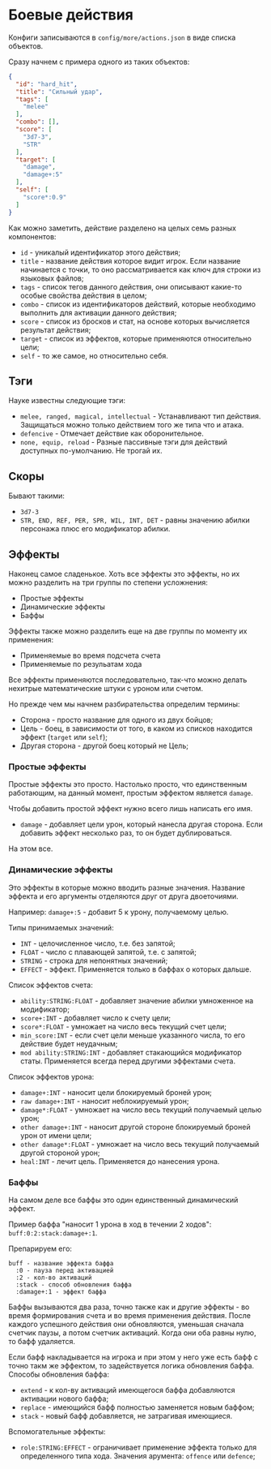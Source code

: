 # Боевые действия

Конфиги записываются в `config/more/actions.json` в виде списка объектов.

Сразу начнем с примера одного из таких объектов:

```json
{
  "id": "hard_hit",
  "title": "Сильный удар",
  "tags": [
    "melee"
  ],
  "combo": [],
  "score": [
    "3d7-3",
    "STR"
  ],
  "target": [
    "damage",
    "damage+:5"
  ],
  "self": [
    "score*:0.9"
  ]
}
```

Как можно заметить, действие разделено на целых семь разных компонентов:
- `id` - уникалый идентификатор этого действия;
- `title` - название действия которое видит игрок. Если название начинается с точки, то оно рассматривается как ключ для строки из языковых файлов;
- `tags` - список тегов данного действия, они описывают какие-то особые свойства действия в целом;
- `combo` - список из идентификаторов действий, которые необходимо выполнить для активации данного действия;
- `score` - список из бросков и стат, на основе которых вычисляется результат действия;
- `target` - список из эффектов, которые применяются относительно цели;
- `self` - то же самое, но относительно себя.

## Тэги

Науке известны следующие тэги:
- `melee, ranged, magical, intellectual` - Устанавливают тип действия. Защищаться можно только действием того же типа что и атака.
- `defencive` - Отмечает действие как оборонительное.
- `none, equip, reload` - Разные пассивные тэги для действий доступных по-умолчанию. Не трогай их.

## Скоры

Бывают такими:
- `3d7-3`
- `STR, END, REF, PER, SPR, WIL, INT, DET` - равны значению абилки персонажа плюс его модификатор абилки.

## Эффекты

Наконец самое сладенькое. Хоть все эффекты это эффекты, но их можно разделить на три группы по степени усложнения:
- Простые эффекты
- Динамические эффекты
- Баффы

Эффекты также можно разделить еще на две группы по моменту их применения:
- Применяемые во время подсчета счета
- Применяемые по резульатам хода

Все эффекты применяются последовательно, так-что можно делать нехитрые математические штуки с уроном или счетом.

Но прежде чем мы начнем разбирательства определим термины:
- Сторона - просто название для одного из двух бойцов;
- Цель - боец, в зависимости от того, в каком из списков находится эффект (`target` или `self`);
- Другая сторона - другой боец который не Цель;

### Простые эффекты

Простые эффекты это просто. Настолько просто, что единственным работающим, на данный момент, простым эффектом является `damage`.

Чтобы добавить простой эффект нужно всего лишь написать его имя.

- `damage` - добавляет цели урон, который нанесла другая сторона. Если добавить эффект несколько раз, то он будет дублироваться.

На этом все.

### Динамические эффекты

Это эффекты в которые можно вводить разные значения. Название эффекта и его аргументы отделяются друг от друга двоеточиями.

Например:
`damage+:5` - добавит 5 к урону, получаемому целью.

Типы принимаемых значений:
- `INT` - целочисленное число, т.е. без запятой;
- `FLOAT` - число с плавающей запятой, т.е. с запятой;
- `STRING` - строка для непонятных значений;
- `EFFECT` - эффект. Применяется только в баффах о которых дальше.

Список эффектов счета:
- `ability:STRING:FLOAT` - добавляет значение абилки умноженное на модификатор;
- `score+:INT` - добавляет число к счету цели;
- `score*:FLOAT` - умножает на число весь текущий счет цели;
- `min_score:INT` - если счет цели меньше указанного числа, то его действие будет неудачным;
- `mod ability:STRING:INT` - добавляет стакающийся модификатор статы. Применяется всегда перед другими эффектами счета.

Список эффектов урона:
- `damage+:INT` - наносит цели блокируемый броней урон;
- `raw damage+:INT` - наносит неблокируемый урон;
- `damage*:FLOAT` - умножает на число весь текущий получаемый целью урон;
- `other damage+:INT` - наносит другой стороне блокируемый броней урон от имени цели;
- `other damage*:FLOAT` - умножает на число весь текущий получаемый другой стороной урон;
- `heal:INT` - лечит цель. Применяется до нанесения урона.

### Баффы

На самом деле все баффы это один единственный динамический эффект.

Пример баффа "наносит 1 урона в ход в течении 2 ходов": `buff:0:2:stack:damage+:1`.

Препарируем его:
```
buff - название эффекта баффа
  :0 - пауза перед активацией
  :2 - кол-во активаций
  :stack - способ обновления баффа
  :damage+:1 - эффект баффа
```

Баффы вызываются два раза, точно также как и другие эффекты - во время формирования счета и во время применения действия.
После каждого успешного действия они обновляются, уменьшая сначала счетчик паузы, а потом счетчик активаций. Когда они оба равны нулю, то бафф удаляется.

Если бафф накладывается на игрока и при этом у него уже есть бафф с точно такм же эффектом, то задействуется логика обновления баффа.
Способы обновления баффа:
- `extend` - к кол-ву активаций имеющегося баффа добавляются активации нового баффа;
- `replace` - имеющийся бафф полностью заменяется новым баффом;
- `stack` - новый бафф добавляется, не затрагивая имеющиеся.

Вспомогательные эффекты:
- `role:STRING:EFFECT` - ограничивает применение эффекта только для определенного типа хода. Значения арумента: `offence` или `defence`;
